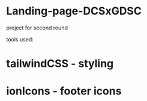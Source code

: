 # Landing-page-DCSxGDSC
project for second round


tools used:
# tailwindCSS - styling
# ionIcons - footer icons
